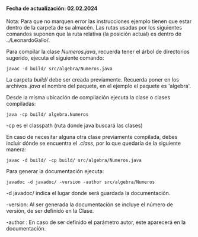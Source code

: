 #### Fecha de actualización: 02.02.2024

Nota: Para que no marquen error las instrucciones ejemplo tienen que estar dentro de la carpeta de su almacén. Las rutas usadas por los siguientes comandos suponen que la ruta relativa (la posición actual) es dentro de ../LeonardoGallo/.

Para compilar la clase _Numeros.java_, recuerda tener el árbol de directorios sugerido, ejecuta el siguiente comando:

```
javac -d build/ src/algebra/Numeros.java
```

La carpeta _build/_ debe ser creada previamente. Recuerda poner en los archivos _.java_ el nombre del paquete, en el ejemplo el paquete es 'algebra'.

Desde la misma ubicación de compilación ejecuta la clase o clases compiladas:

```
java -cp build/ algebra.Numeros
```

-cp es el classpath (ruta donde java buscará las clases)

En caso de necesitar alguna otra clase previamente compilada, debes incluir dónde se encuentra el _.class_, por lo que quedaría de la siguiente manera:

```
javac -d build/ -cp build/ src/algebra/Numeros.java
```

Para generar la documentación ejecuta:

```
javadoc -d javadoc/ -version -author src/algebra/Numeros
```

-d javadoc/ indica el lugar donde será guardada la documentación.

-version: Al ser generada la documentación se incluye el número de versión, de ser definido en la Clase.

-author : En caso de ser definido el parámetro autor, este aparecerá en la documentación.
